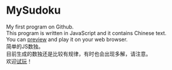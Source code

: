 # MySudoku
My first program on Github.<br />
This program is written in JavaScript and it contains Chinese text.<br />
You can <a href="http://htmlpreview.github.io/?https://github.com/Raven1996/MySudoku/blob/master/MySudoku.html" target="_blank">preview</a> and play it on your web browser.<br />
简单的JS数独。<br />
目前生成的数独还是比较有规律，有时也会出现多解，请注意。<br />
欢迎<a href="http://htmlpreview.github.io/?https://github.com/Raven1996/MySudoku/blob/master/MySudoku.html" target="_blank">试玩</a>！
